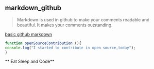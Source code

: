 ## markdown_github

> Markdown is used in github to make your comments readable and beautiful.
> It makes your comments outstanding.

[basic github markdown](https://docs.github.com/en/get-started/writing-on-github/getting-started-with-writing-and-formatting-on-github/basic-writing-and-formatting-syntax)

``` javascript 
function openSourceContribution (){
console.log("I started to contribute in open source,today");
}
```

** Eat Sleep and Code**
